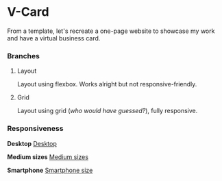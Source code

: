 # V-Card

From a template, let's recreate a one-page website to showcase my work and have a virtual business card.

### Branches

1. Layout

    Layout using flexbox. Works alright but not responsive-friendly.

2. Grid

    Layout using grid (*who would have guessed?*), fully responsive.

### Responsiveness

**Desktop**
[Desktop](v-card-desktop.gif)

**Medium sizes**
[Medium sizes](v-card-medium.gif)

**Smartphone**
[Smartphone size](v-card-smartphone.gif)
